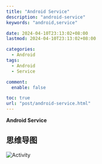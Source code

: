 ```yaml
---
title: "Android Service"
description: "android-service"
keywords: "android,service"

date: 2024-04-10T23:13:02+08:00
lastmod: 2024-04-10T23:13:02+08:00

categories:
  - Android
tags:
  - Android
  - Service

comment:
  enable: false

toc: true
url: "post/android-service.html"
---
```


**Android Service**

<!--more-->

## 思维导图
![Activity](/imgs/android-service.png)

